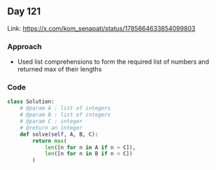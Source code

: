 ## Day 121

Link: https://x.com/kom_senapati/status/1785664633854099803

### Approach

- Used list comprehensions to form the required list of numbers and returned max of their lengths

### Code

```py
class Solution:
    # @param A : list of integers
    # @param B : list of integers
    # @param C : integer
    # @return an integer
    def solve(self, A, B, C):
        return max(
            len([n for n in A if n > C]),
            len([n for n in B if n < C])
        )
```
